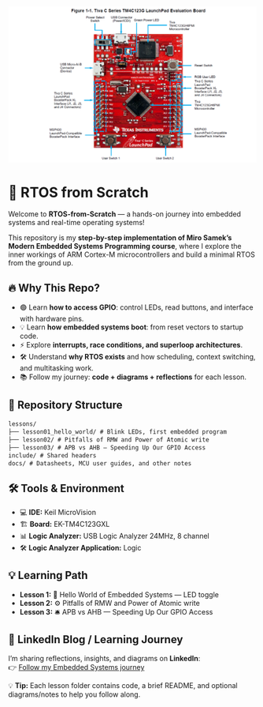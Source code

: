 <p align="center">
  <img src="/Images/TivaCLaunchPad.png" width="800" alt="Tiva C LaunchPad Board">
</p>

# 🚀 RTOS from Scratch

Welcome to **RTOS-from-Scratch** — a hands-on journey into embedded systems and real-time operating systems!  

This repository is my **step-by-step implementation of Miro Samek’s Modern Embedded Systems Programming course**, where I explore the inner workings of ARM Cortex-M microcontrollers and build a minimal RTOS from the ground up.

## 🔥 Why This Repo?

- 🟢 Learn **how to access GPIO**: control LEDs, read buttons, and interface with hardware pins.  
- 💡 Learn **how embedded systems boot**: from reset vectors to startup code.  
- ⚡ Explore **interrupts, race conditions, and superloop architectures**.  
- 🛠 Understand **why RTOS exists** and how scheduling, context switching, and multitasking work.  
- 📚 Follow my journey: **code + diagrams + reflections** for each lesson.

## 📂 Repository Structure
```
lessons/
├── lesson01_hello_world/ # Blink LEDs, first embedded program
├── lesson02/ # Pitfalls of RMW and Power of Atomic write
├── lesson03/ # APB vs AHB — Speeding Up Our GPIO Access
include/ # Shared headers
docs/ # Datasheets, MCU user guides, and other notes

```
## 🛠️ Tools & Environment

- 💻 **IDE:** Keil MicroVision  
- 🏗 **Board:** EK-TM4C123GXL  
- 📊 **Logic Analyzer:** USB Logic Analyzer 24MHz, 8 channel
- 🛠 **Logic Analyzer Application:** Logic

## 💡 Learning Path

- **Lesson 1:** 👋 Hello World of Embedded Systems — LED toggle  
- **Lesson 2:** ⚙  Pitfalls of RMW and Power of Atomic write 
- **Lesson 3:** 🛎  APB vs AHB — Speeding Up Our GPIO Access  

## 🔗 LinkedIn Blog / Learning Journey

I’m sharing reflections, insights, and diagrams on **LinkedIn**:  
👉 [Follow my Embedded Systems journey](https://www.linkedin.com/in/abdur-rahman-ar1411/)  

💡 **Tip:** Each lesson folder contains code, a brief README, and optional diagrams/notes to help you follow along.
